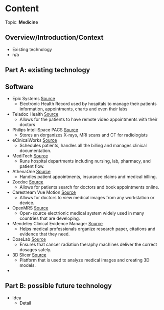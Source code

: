 # Content
Topic: **Medicine**

## Overview/Introduction/Context
* Existing technology
* n/a

## Part A: existing technology
## Software
* Epic Systems <a href="https://www.ehrinpractice.com/epic-ehr-software-profile-119.html" target="_blank">Source</a>
  * Electronic Health Record used by hospitals to manage their patients information, appointments, charts and even their labs
* Teladoc Health <a href="https://hr.princeton.edu/thrive/wellness-resources/teladoc" target="_blank"> Source </a>
  * Allows for the patients to have remote video appointments with their doctors
* Philips IntelliSpace PACS <a href="https://www.philips.sa/en/healthcare/resources/landing/intellispace-enterprise-imaging-solution"> Source </a>
  * Stores an dorganizes X-rays, MRI scans and CT for radiologists
* eClnicalWorks <a href="https://www.eclinicalworks.com/" > Source </a>
  * Schedules patients, handles all the billing and manages clinical documentation.
* MediTech <a href="https://ehr.meditech.com/" > Source </a>
  * Runs hospital departments including nursing, lab, pharmacy, and patient flow.
* AthenaOne <a href="https://www.athenahealth.com/solutions/athenaone" > Source </a>
  * Handles patient appointments, insurance claims and medical billing.
* Zocdoc <a href="https://www.zocdoc.com/" > Source </a>
  * Allows for patients search for doctors and book appointments online.
* Carestream Vue Motion <a href="https://epicsupport.sites.uiowa.edu/epic-resources/vue-motion" > Source </a>
  * Allows for doctors to view medical images from any workstation or device.
* OpenMRS <a href="https://openmrs.org/" > Source </a> 
  * Open-source electrionic medical system widely used in many countries that are developing.
* Mendeley Clinical Evidence Manager <a href="https://www.mendeley.com/reference-management/reference-manager" > Source </a>
  * Helps medical professionals organize research paper, citations and evidence that they need.
* DoseLab <a href="https://www.oit.va.gov/services/trm/ToolPage.aspx?tid=9693"> Source </a>
  * Ensures that cancer radiation theraphy machines deliver the correct dosages safely.
* 3D Slicer <a href="https://www.slicer.org/" > Source </a>
  * Platform that is used to analyze medical images and creating 3D models.
* 
 
## Part B: possible future technology
* Idea
  * Detail
